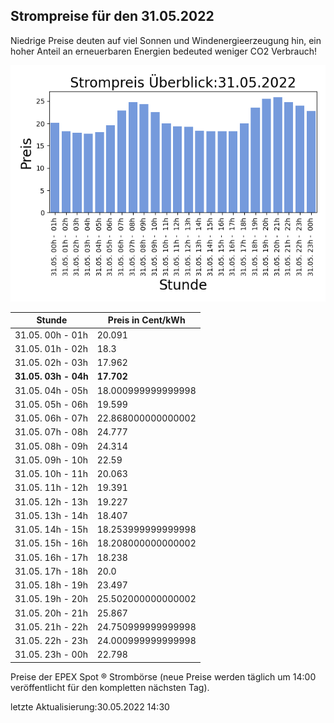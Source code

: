 
## Strompreise für den 31.05.2022

Niedrige Preise deuten auf viel Sonnen und Windenergieerzeugung hin, ein hoher Anteil an erneuerbaren Energien bedeuted weniger CO2 Verbrauch!

![Strompreis übersicht](imgs/strompreis_uebersicht.png)

| Stunde | Preis in Cent/kWh |
|---|---|
| 31.05. 00h -  01h | 20.091 | 
| 31.05. 01h -  02h | 18.3 | 
| 31.05. 02h -  03h | 17.962 | 
| **31.05. 03h -  04h** | **17.702** | 
| 31.05. 04h -  05h | 18.000999999999998 | 
| 31.05. 05h -  06h | 19.599 | 
| 31.05. 06h -  07h | 22.868000000000002 | 
| 31.05. 07h -  08h | 24.777 | 
| 31.05. 08h -  09h | 24.314 | 
| 31.05. 09h -  10h | 22.59 | 
| 31.05. 10h -  11h | 20.063 | 
| 31.05. 11h -  12h | 19.391 | 
| 31.05. 12h -  13h | 19.227 | 
| 31.05. 13h -  14h | 18.407 | 
| 31.05. 14h -  15h | 18.253999999999998 | 
| 31.05. 15h -  16h | 18.208000000000002 | 
| 31.05. 16h -  17h | 18.238 | 
| 31.05. 17h -  18h | 20.0 | 
| 31.05. 18h -  19h | 23.497 | 
| 31.05. 19h -  20h | 25.502000000000002 | 
| 31.05. 20h -  21h | 25.867 | 
| 31.05. 21h -  22h | 24.750999999999998 | 
| 31.05. 22h -  23h | 24.000999999999998 | 
| 31.05. 23h -  00h | 22.798 | 

Preise der EPEX Spot ® Strombörse (neue Preise werden täglich um 14:00 veröffentlicht für den kompletten nächsten Tag).

letzte Aktualisierung:30.05.2022 14:30